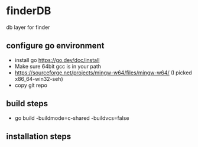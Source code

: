 # finderDB
 db layer for finder

## configure go environment
 * install go https://go.dev/doc/install
 * Make sure 64bit gcc is in your path 
 * https://sourceforge.net/projects/mingw-w64/files/mingw-w64/ (I picked x86_64-win32-seh)
 * copy git repo

## build steps
 * go build -buildmode=c-shared -buildvcs=false

## installation steps

